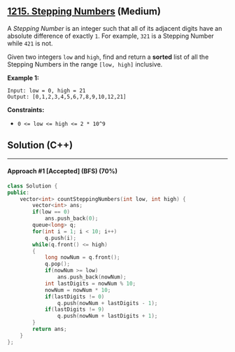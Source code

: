 ## [1215. Stepping Numbers](https://leetcode.com/problems/stepping-numbers/) (Medium)

A *Stepping Number* is an integer such that all of its adjacent digits have an absolute difference of exactly `1`. For example, `321` is a Stepping Number while `421` is not.

  

Given two integers `low` and `high`, find and return a **sorted** list of all the Stepping Numbers in the range `[low, high]` inclusive.

  

 

 

**Example 1:**

 

```
Input: low = 0, high = 21
Output: [0,1,2,3,4,5,6,7,8,9,10,12,21]
```

 

 

 

**Constraints:**

  

- `0 <= low <= high <= 2 * 10^9`

## Solution (C++)

------

#### Approach #1  [Accepted] (BFS) (70%)

```c++
class Solution {
public:
    vector<int> countSteppingNumbers(int low, int high) {
        vector<int> ans;
        if(low == 0)
            ans.push_back(0);
        queue<long> q;
        for(int i = 1; i < 10; i++)
            q.push(i);
        while(q.front() <= high)
        {
            long nowNum = q.front();
            q.pop();
            if(nowNum >= low)
                ans.push_back(nowNum);
            int lastDigits = nowNum % 10;
            nowNum = nowNum * 10;
            if(lastDigits != 0)
                q.push(nowNum + lastDigits - 1);
            if(lastDigits != 9)
                q.push(nowNum + lastDigits + 1);
        }
        return ans;
    }
};
```

